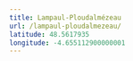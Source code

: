 ```yaml
---
title: Lampaul-Ploudalmézeau
url: /lampaul-ploudalmezeau/
latitude: 48.5617935
longitude: -4.655112900000001
---
```

